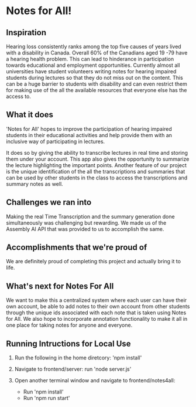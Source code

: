 # Notes for All!

## Inspiration
Hearing loss consistently ranks among the top five causes of years lived with a disability in Canada. Overall 60% of the Canadians aged 19 -79 have a hearing health problem. This can lead to hinderance in participation towards educational and employment opportunities. Currently almost all universities have student volunteers writing notes for hearing impaired students during lectures so that they do not miss out  on the content. This can be a huge barrier to students with disability and can even restrict them for making use of the all the available resources that everyone else has the access to.

## What it does
'Notes for All' hopes to improve the participation of hearing impaired students in their educational activities and help provide them with an inclusive way of participating in lectures.

It does so by giving the ability to transcribe lectures in real time and storing them under your account. This app also gives the opportunity to summarize the lecture highlighting the important points. Another feature of our project is the unique identification of the all the transcriptions and summaries that can be used by other students in the class to access the transcriptions and summary notes as well.

## Challenges we ran into
Making the real Time Transcription and the summary generation done simultaneously was challenging but rewarding. We made us of the Assembly AI API that was provided to us to accomplish the same.

## Accomplishments that we're proud of
We are definitely proud of completing this project and actually bring it to life. 

## What's next for Notes For All
We want to make this a centralized system where each user can have their own account, be able to add notes to their own account from other students through the unique ids associated with each note that is taken using Notes for All. We also hope to incorporate annotation functionality to make it all in one place for taking notes for anyone and everyone.

## Running Intructions for Local Use

1. Run the following in the home diretcory: 'npm install'

2. Navigate to frontend/server: run 'node server.js'
3. Open another terminal window and navigate to frontend/notes4all:
    - Run 'npm install'
    - Run 'npm run start'